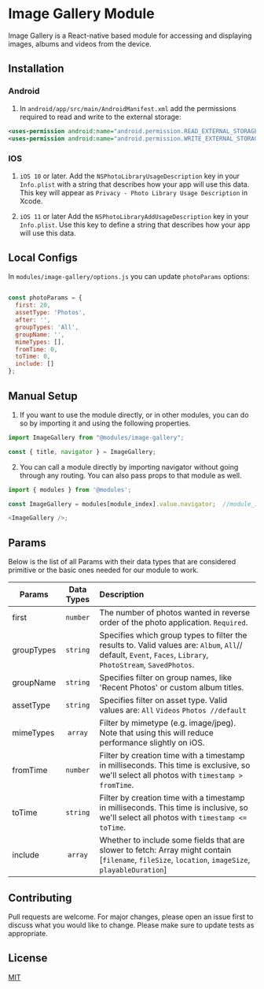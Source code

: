 # Image Gallery Module
Image Gallery is a React-native based module for accessing and displaying images, albums and videos from the device.


## Installation
### Android
1. In `android/app/src/main/AndroidManifest.xml` add the permissions required to read and write to the external storage:


```xml
<uses-permission android:name="android.permission.READ_EXTERNAL_STORAGE"/>
<uses-permission android:name="android.permission.WRITE_EXTERNAL_STORAGE"/>
```



### IOS
1. `iOS 10` or later. 
Add the `NSPhotoLibraryUsageDescription` key in your `Info.plist` with a string that describes how your app will use this data. This key will appear as `Privacy - Photo Library Usage Description` in Xcode.

2. `iOS 11` or later
 Add the `NSPhotoLibraryAddUsageDescription` key in your `Info.plist`. Use this key to define a string that describes how your app will use this data. 


## Local Configs
In `modules/image-gallery/options.js` you can update `photoParams` options:

```javascript

const photoParams = {
  first: 20,
  assetType: 'Photos',
  after: '',
  groupTypes: 'All',
  groupName: '',
  mimeTypes: [],
  fromTime: 0,
  toTime: 0,
  include: []
};

```

## Manual Setup
1. If you want to use the module directly, or in other modules, you can do so by importing it and using the following properties.

```javascript
import ImageGallery from "@modules/image-gallery";

const { title, navigator } = ImageGallery;
```

2. You can call a module directly by importing navigator without going through any routing. You can also pass props to that module as well.

```javascript
import { modules } from '@modules';

const ImageGallery = modules[module_index].value.navigator;  //module_index : position of the module in modules folder

<ImageGallery />;
```

## Params

Below is the list of all Params with their data types that are considered primitive or the basic ones needed for our module to work.

| Params     | Data Types   | Description                                                       |
| -----------|:------------:|:---------------------------------------------------------------|
| first      | `number` |  The number of photos wanted in reverse order of the photo application. `Required`.|
| groupTypes | `string` |  Specifies which group types to filter the results to. Valid values are: `Album`, `All`// default, `Event`, `Faces`, `Library`, `PhotoStream`, `SavedPhotos`. |
| groupName  | `string` | Specifies filter on group names, like 'Recent Photos' or custom album titles. |
| assetType  | `string` | Specifies filter on asset type. Valid values are: `All` `Videos` `Photos //default`  |
| mimeTypes  | `array` | Filter by mimetype (e.g. image/jpeg). Note that using this will reduce performance slightly on iOS. |
| fromTime   | `number` | Filter by creation time with a timestamp in milliseconds. This time is exclusive, so we'll select all photos with ` timestamp > fromTime `. |
| toTime     | `string` |  Filter by creation time with a timestamp in milliseconds. This time is inclusive, so we'll select all photos with ` timestamp <= toTime `.|
| include    | `array` |  Whether to include some fields that are slower to fetch: Array might contain [`filename`, `fileSize`, `location`, `imageSize`, `playableDuration`]|


## Contributing

Pull requests are welcome. For major changes, please open an issue first to discuss what you would like to change.
Please make sure to update tests as appropriate.

## License

[MIT](https://choosealicense.com/licenses/mit/)
